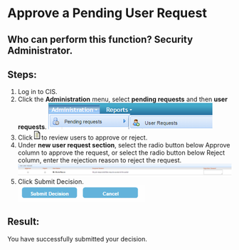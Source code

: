 # Approve a Pending User Request
## Who can perform this function? Security Administrator.
## Steps:
1. Log in to CIS.
2. Click the **Administration** menu, select **pending requests** and then **user requests**. ![](approvependinguserrequest2.png)
3. Click   ![](request-approve.png)to review users to approve or reject.
4. Under **new user request section**, select the radio button below Approve column to approve the request, or select the radio button below Reject column, enter the rejection reason to reject the request. ![](1-4.png)
5. Click Submit Decision.   
![](1-5.png)

## Result: 
You have successfully submitted your decision.
